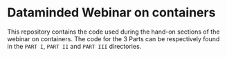 # Dataminded Webinar on containers

This repository contains the code used during the hand-on sections of the webinar on containers.
The code for the 3 Parts can be respectively found in the `PART I`, `PART II` and `PART III` directories.
